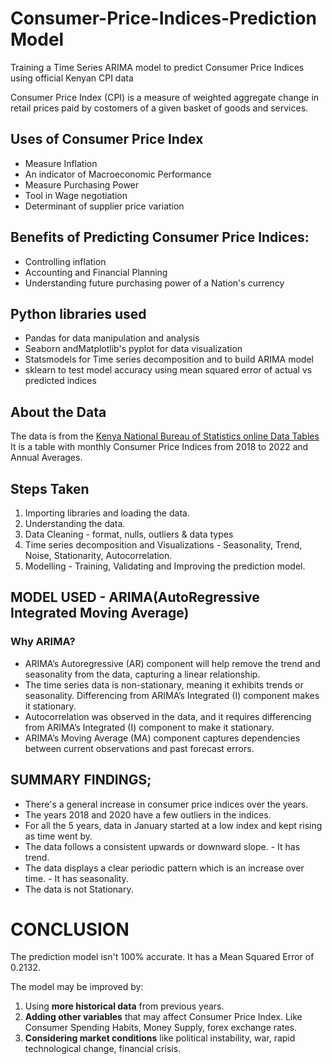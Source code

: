 # Consumer-Price-Indices-Prediction Model
Training a Time Series ARIMA model to predict Consumer Price Indices using official Kenyan CPI data

Consumer Price Index (CPI) is a measure of weighted aggregate change in retail prices paid by costomers of a given basket of goods and services.

## Uses of Consumer Price Index
- Measure Inflation
- An indicator of Macroeconomic Performance
- Measure Purchasing Power
- Tool in Wage negotiation
- Determinant of supplier price variation

## Benefits of Predicting Consumer Price Indices:
- Controlling inflation
- Accounting and Financial Planning
- Understanding future purchasing power of a Nation's currency
  
## Python libraries used
- Pandas for data manipulation and analysis
- Seaborn andMatplotlib's pyplot for data visualization
- Statsmodels for Time series decomposition and to build ARIMA model
- sklearn to test model accuracy using mean squared error of actual vs predicted indices

## About the Data
The data is from the [Kenya National Bureau of Statistics online Data Tables](https://www.knbs.or.ke/download/employment-earnings-and-consumer-price-indices-2/)
It is a table with monthly Consumer Price Indices from 2018 to 2022 and Annual Averages.

## Steps Taken
1. Importing libraries and loading the data.
2. Understanding the data.
3. Data Cleaning - format, nulls, outliers & data types
4. Time series decomposition and Visualizations - Seasonality, Trend, Noise, Stationarity, Autocorrelation.
5. Modelling - Training, Validating and Improving the prediction model.

## MODEL USED - ARIMA(AutoRegressive Integrated Moving Average)
### Why ARIMA?
- ARIMA’s Autoregressive (AR) component will help remove the trend and seasonality from the data, capturing a linear relationship.
- The time series data is non-stationary, meaning it exhibits trends or seasonality. Differencing from ARIMA’s Integrated (I) component makes it stationary.
-	Autocorrelation was observed in the data, and it requires differencing from ARIMA’s Integrated (I) component to make it stationary.
-	ARIMA’s Moving Average (MA) component captures dependencies between current observations and past forecast errors.

## SUMMARY FINDINGS;
- There's a general increase in consumer price indices over the years.
- The years 2018 and 2020 have a few outliers in the indices.
- For all the 5 years, data in January started at a low index and kept rising as time went by.
- The data follows a consistent upwards or downward slope. - It has trend.
- The data displays a clear periodic pattern which is an increase over time. - It has seasonality.
- The data is not Stationary.

# CONCLUSION
The prediction model isn't 100% accurate.
It has a Mean Squared Error of 0.2132.

The model may be improved by:
1. Using **more historical data** from previous years.
2. **Adding other variables** that may affect Consumer Price Index.
Like Consumer Spending Habits, Money Supply, forex exchange rates.
3. **Considering market conditions** like political instability, war, rapid technological change, financial crisis.
